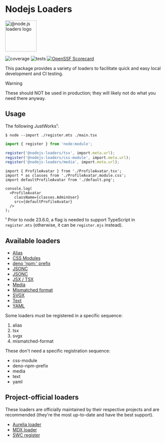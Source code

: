 # Nodejs Loaders

<img src="https://raw.githubusercontent.com/nodejs-loaders/nodejs-loaders/refs/heads/main/logo.svg" height="100" width="100" alt="@node.js loaders logo" />

![coverage](https://img.shields.io/coverallsCoverage/github/nodejs-loaders/nodejs-loaders)
![tests](https://github.com/nodejs-loaders/nodejs-loaders/actions/workflows/ci.yml/badge.svg)
[![OpenSSF Scorecard](https://api.scorecard.dev/projects/github.com/nodejs-loaders/nodejs-loaders/badge)](https://scorecard.dev/viewer/?uri=github.com/nodejs-loaders/nodejs-loaders)

This package provides a variety of loaders to facilitate quick and easy local development and CI testing.

> [!WARNING]
> These should NOT be used in production; they will likely not do what you need there anyway.

## Usage

The following JustWorks¹:

```console
$ node --import ./register.mts ./main.tsx
```

```ts
import { register } from 'node:module';

register('@nodejs-loaders/tsx', import.meta.url);
register('@nodejs-loaders/css-module', import.meta.url);
register('@nodejs-loaders/media', import.meta.url);
```

```tsx
import { ProfileAvatar } from './ProfileAvatar.tsx';
import * as classes from './ProfileAvatar.module.css';
import defaultProfileAvatar from './default.png';

console.log(
  <ProfileAvatar
    className={classes.AdminUser}
    src={defaultProfileAvatar}
  />
);
```

¹ Prior to node 23.6.0, a flag is needed to support TypeScript in `register.mts` (otherwise, it can be `register.mjs` instead).

## Available loaders

* [Alias](./packages/alias/)
* [CSS Modules](./packages/css-module/)
* [deno 'npm:' prefix](./packages/deno-npm-prefix/)
* [JSONC](./packages/jsonc/)
* [JSONC](./packages/json5/)
* [JSX / TSX](./packages/tsx/)
* [Media](./packages/media/)
* [Mismatched format](./packages/mismatched-format/)
* [SVGX](./packages/svgx/)
* [Text](./packages/text/)
* [YAML](./packages/yaml/)

Some loaders must be registered in a specific sequence:

1. alias
2. tsx
3. svgx
4. mismatched-format

These don't need a specific registration sequence:

* css-module
* deno-npm-prefix
* media
* text
* yaml

## Project-official loaders

These loaders are officially maintained by their respective projects and are recommended (they're the most up-to-date and have the best support).

* [Aurelia loader](https://github.com/aurelia/loader-nodejs)
* [MDX loader](https://mdxjs.com/packages/node-loader/)
* [SWC register](https://github.com/swc-project/swc-node/tree/master/packages/register#swc-noderegister)
